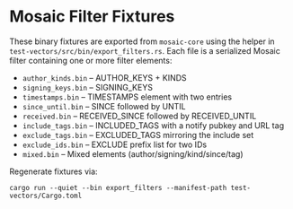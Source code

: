 # Mosaic Filter Fixtures

These binary fixtures are exported from `mosaic-core` using the helper in
`test-vectors/src/bin/export_filters.rs`. Each file is a serialized Mosaic
filter containing one or more filter elements:

- `author_kinds.bin` – AUTHOR_KEYS + KINDS
- `signing_keys.bin` – SIGNING_KEYS
- `timestamps.bin` – TIMESTAMPS element with two entries
- `since_until.bin` – SINCE followed by UNTIL
- `received.bin` – RECEIVED_SINCE followed by RECEIVED_UNTIL
- `include_tags.bin` – INCLUDED_TAGS with a notify pubkey and URL tag
- `exclude_tags.bin` – EXCLUDED_TAGS mirroring the include set
- `exclude_ids.bin` – EXCLUDE prefix list for two IDs
- `mixed.bin` – Mixed elements (author/signing/kind/since/tag)

Regenerate fixtures via:

```
cargo run --quiet --bin export_filters --manifest-path test-vectors/Cargo.toml
```
